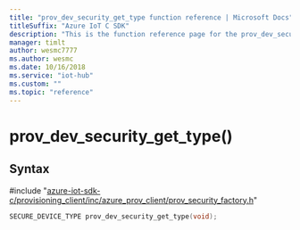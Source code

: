 ```yaml
---                             
title: "prov_dev_security_get_type function reference | Microsoft Docs" 
titleSuffix: "Azure IoT C SDK"            
description: "This is the function reference page for the prov_dev_security_get_type() function in the Azure IoT C SDK. This SDK is used with Azure IoT Hub and Azure IoT Hub Device Provisioning Service"            
manager: timlt                 
author: wesmc7777              
ms.author: wesmc               
ms.date: 10/16/2018                    
ms.service: "iot-hub"             
ms.custom: ""                
ms.topic: "reference"        
---                            
```


# prov_dev_security_get_type()

## Syntax

\#include "[azure-iot-sdk-c/provisioning_client/inc/azure_prov_client/prov_security_factory.h](../prov-security-factory-h.md)"  
```C
SECURE_DEVICE_TYPE prov_dev_security_get_type(void);
```


